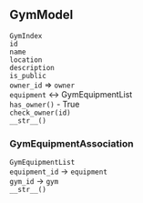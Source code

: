 ## GymModel
`GymIndex`  
`id`  
`name`  
`location`  
`description`  
`is_public`  
`owner_id` => `owner`  
`equipment` <-> GymEquipmentList  
`has_owner()` - True   
`check_owner(id)`  
`__str__()`  

### GymEquipmentAssociation
`GymEquipmentList`  
`equipment_id` -> `equipment`  
`gym_id` -> `gym`  
`__str__()`  
